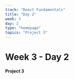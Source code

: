 ```yaml
---
track: "React Fundamentals"
title: "Day 2"
week: 3
day: 2
type: "homepage"
topics: "Project 3"
---
```



# Week 3 - Day 2

#### Project 3

